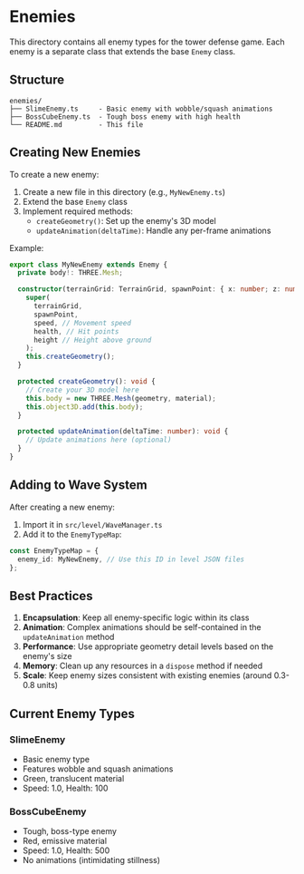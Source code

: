 # Enemies

This directory contains all enemy types for the tower defense game. Each enemy is a separate class that extends the base `Enemy` class.

## Structure

```
enemies/
├── SlimeEnemy.ts     - Basic enemy with wobble/squash animations
├── BossCubeEnemy.ts  - Tough boss enemy with high health
└── README.md         - This file
```

## Creating New Enemies

To create a new enemy:

1. Create a new file in this directory (e.g., `MyNewEnemy.ts`)
2. Extend the base `Enemy` class
3. Implement required methods:
   - `createGeometry()`: Set up the enemy's 3D model
   - `updateAnimation(deltaTime)`: Handle any per-frame animations

Example:

```typescript
export class MyNewEnemy extends Enemy {
  private body!: THREE.Mesh;

  constructor(terrainGrid: TerrainGrid, spawnPoint: { x: number; z: number }) {
    super(
      terrainGrid,
      spawnPoint,
      speed, // Movement speed
      health, // Hit points
      height // Height above ground
    );
    this.createGeometry();
  }

  protected createGeometry(): void {
    // Create your 3D model here
    this.body = new THREE.Mesh(geometry, material);
    this.object3D.add(this.body);
  }

  protected updateAnimation(deltaTime: number): void {
    // Update animations here (optional)
  }
}
```

## Adding to Wave System

After creating a new enemy:

1. Import it in `src/level/WaveManager.ts`
2. Add it to the `EnemyTypeMap`:

```typescript
const EnemyTypeMap = {
  enemy_id: MyNewEnemy, // Use this ID in level JSON files
};
```

## Best Practices

1. **Encapsulation**: Keep all enemy-specific logic within its class
2. **Animation**: Complex animations should be self-contained in the `updateAnimation` method
3. **Performance**: Use appropriate geometry detail levels based on the enemy's size
4. **Memory**: Clean up any resources in a `dispose` method if needed
5. **Scale**: Keep enemy sizes consistent with existing enemies (around 0.3-0.8 units)

## Current Enemy Types

### SlimeEnemy

- Basic enemy type
- Features wobble and squash animations
- Green, translucent material
- Speed: 1.0, Health: 100

### BossCubeEnemy

- Tough, boss-type enemy
- Red, emissive material
- Speed: 1.0, Health: 500
- No animations (intimidating stillness)
